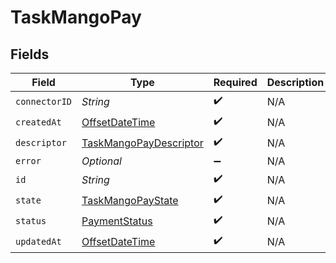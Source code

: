 # TaskMangoPay


## Fields

| Field                                                                                     | Type                                                                                      | Required                                                                                  | Description                                                                               |
| ----------------------------------------------------------------------------------------- | ----------------------------------------------------------------------------------------- | ----------------------------------------------------------------------------------------- | ----------------------------------------------------------------------------------------- |
| `connectorID`                                                                             | *String*                                                                                  | :heavy_check_mark:                                                                        | N/A                                                                                       |
| `createdAt`                                                                               | [OffsetDateTime](https://docs.oracle.com/javase/8/docs/api/java/time/OffsetDateTime.html) | :heavy_check_mark:                                                                        | N/A                                                                                       |
| `descriptor`                                                                              | [TaskMangoPayDescriptor](../../models/shared/TaskMangoPayDescriptor.md)                   | :heavy_check_mark:                                                                        | N/A                                                                                       |
| `error`                                                                                   | *Optional<String>*                                                                        | :heavy_minus_sign:                                                                        | N/A                                                                                       |
| `id`                                                                                      | *String*                                                                                  | :heavy_check_mark:                                                                        | N/A                                                                                       |
| `state`                                                                                   | [TaskMangoPayState](../../models/shared/TaskMangoPayState.md)                             | :heavy_check_mark:                                                                        | N/A                                                                                       |
| `status`                                                                                  | [PaymentStatus](../../models/shared/PaymentStatus.md)                                     | :heavy_check_mark:                                                                        | N/A                                                                                       |
| `updatedAt`                                                                               | [OffsetDateTime](https://docs.oracle.com/javase/8/docs/api/java/time/OffsetDateTime.html) | :heavy_check_mark:                                                                        | N/A                                                                                       |